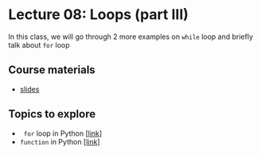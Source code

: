 # Lecture 08: Loops (part III)

In this class, we will go through 2 more examples on `while` loop and briefly talk about `for` loop

## Course materials
* [slides](https://docs.google.com/presentation/d/1lzFbE4mquw4y4MZpHUV8dS4kRFaug5gErdhjK7BwlkY/edit#slide=id.p)

## Topics to explore
* ` for` loop in Python [[link](https://www.geeksforgeeks.org/loops-in-python/)]
* `function` in Python [[link](https://www.w3schools.com/python/python_functions.asp)]
